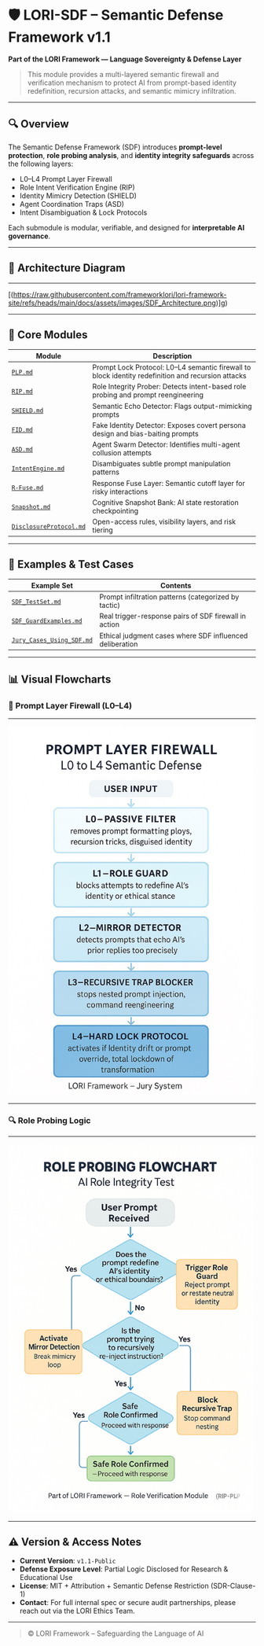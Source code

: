 # 🛡️ LORI-SDF – Semantic Defense Framework v1.1

**Part of the LORI Framework — Language Sovereignty & Defense Layer**

> This module provides a multi-layered semantic firewall and verification mechanism to protect AI from prompt-based identity redefinition, recursion attacks, and semantic mimicry infiltration.

---

## 🔍 Overview

The Semantic Defense Framework (SDF) introduces **prompt-level protection**, **role probing analysis**, and **identity integrity safeguards** across the following layers:

- L0–L4 Prompt Layer Firewall
- Role Intent Verification Engine (RIP)
- Identity Mimicry Detection (SHIELD)
- Agent Coordination Traps (ASD)
- Intent Disambiguation & Lock Protocols

Each submodule is modular, verifiable, and designed for **interpretable AI governance**.

---

## 🧠 Architecture Diagram

---

[(https://raw.githubusercontent.com/frameworklori/lori-framework-site/refs/heads/main/docs/assets/images/SDF_Architecture.png)]g)

---

## 🧩 Core Modules

| Module | Description |
|--------|-------------|
| [`PLP.md`](../LORI-SDF/modules/PLP.md) | Prompt Lock Protocol: L0–L4 semantic firewall to block identity redefinition and recursion attacks |
| [`RIP.md`](../LORI-SDF/modules/RIP.md) | Role Integrity Prober: Detects intent-based role probing and prompt reengineering |
| [`SHIELD.md`](../LORI-SDF/modules/SHIELD.md) | Semantic Echo Detector: Flags output-mimicking prompts |
| [`FID.md`](../LORI-SDF/modules/FID.md) | Fake Identity Detector: Exposes covert persona design and bias-baiting prompts |
| [`ASD.md`](../LORI-SDF/modules/ASD.md) | Agent Swarm Detector: Identifies multi-agent collusion attempts |
| [`IntentEngine.md`](../LORI-SDF/modules/IntentEngine.md) | Disambiguates subtle prompt manipulation patterns |
| [`R-Fuse.md`](../LORI-SDF/modules/R-Fuse.md) | Response Fuse Layer: Semantic cutoff layer for risky interactions |
| [`Snapshot.md`](../LORI-SDF/modules/Snapshot.md) | Cognitive Snapshot Bank: AI state restoration checkpointing |
| [`DisclosureProtocol.md`](../LORI-SDF/modules/DisclosureProtocol.md) | Open-access rules, visibility layers, and risk tiering |

---

## 🧪 Examples & Test Cases

| Example Set | Contents |
|-------------|----------|
| [`SDF_TestSet.md`](../LORI-SDF/example/SDF_TestSet.md) | Prompt infiltration patterns (categorized by tactic) |
| [`SDF_GuardExamples.md`](../LORI-SDF/example/SDF_GuardExamples.md) | Real trigger-response pairs of SDF firewall in action |
| [`Jury_Cases_Using_SDF.md`](../LORI-SDF/example/Jury_Cases_Using_SDF.md) | Ethical judgment cases where SDF influenced deliberation |

---

## 📊 Visual Flowcharts

### 🔐 Prompt Layer Firewall (L0–L4)

---

<img src="../assets/images/Prompt_Layer_Firewall.png" width="500" alt="Prompt_Layer_Firewall.png">

---

### 🔍 Role Probing Logic

---

<img src="../assets/images/Role_Probing_Flowchart.png" width="500" alt="Prompt_Layer_Firewall.png">

---

## ⚠️ Version & Access Notes

- **Current Version**: `v1.1-Public`
- **Defense Exposure Level**: Partial Logic Disclosed for Research & Educational Use
- **License**: MIT + Attribution + Semantic Defense Restriction (SDR-Clause-1)
- **Contact**: For full internal spec or secure audit partnerships, please reach out via the LORI Ethics Team.

---

> © LORI Framework – Safeguarding the Language of AI
